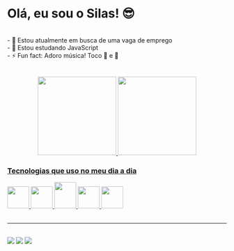 <h1>Olá, eu sou o Silas! 😎</h1>

<br>
<div>
- 🔭 Estou atualmente em busca de uma vaga de emprego<br>
- 🌱 Estou estudando JavaScript<br>
- ⚡ Fun fact: Adoro música! Toco 🎹 e 🎸<br>
</div>
<br>
<br>

<div align="center">
  <a href="https://github.com/silashorta">
  <img height="180em" src="https://github-readme-stats.vercel.app/api?username=silashorta&show_icons=true&theme=dark&include_all_commits=true&count_private=true"/>
  <img height="180em" src="https://github-readme-stats.vercel.app/api/top-langs/?username=silashorta&layout=compact&langs_count=7&theme=dark"/>
</div>

<h3>Tecnologias que uso no meu dia a dia</h3>

<div>
  <img src="https://cdn.jsdelivr.net/gh/devicons/devicon/icons/html5/html5-original.svg" width="50px" height="50px" />
  <img src="https://cdn.jsdelivr.net/gh/devicons/devicon/icons/css3/css3-original.svg" width="50px" height="50px"/>
  <img src="https://cdn.jsdelivr.net/gh/devicons/devicon/icons/bootstrap/bootstrap-original.svg" width="50px" height="60px"/>
  <img src="https://cdn.jsdelivr.net/gh/devicons/devicon/icons/sass/sass-original.svg" width="50px" height="50px" />
  <img src="https://cdn.jsdelivr.net/gh/devicons/devicon/icons/javascript/javascript-original.svg" width="50px" height="50px" />   

</div>

<br>
<hr>
<br>

<div>
  <a href="mailto:silas@gmail.com" target="blank"><img src="https://img.shields.io/badge/Gmail-D14836?style=for-the-badge&logo=gmail&logoColor=white"></a>
  <a href="https://instagram.com/silashorta" target="_blank"><img src="https://img.shields.io/badge/-Instagram-%23E4405F?style=for-the-badge&logo=instagram&logoColor=white" target="_blank"></a>
  <a href="https://www.linkedin.com/in/silas-horta-420936ba" target="_blank"><img src="https://img.shields.io/badge/-LinkedIn-%230077B5?style=for-the-badge&logo=linkedin&logoColor=white" target="_blank"></a>
</div>
